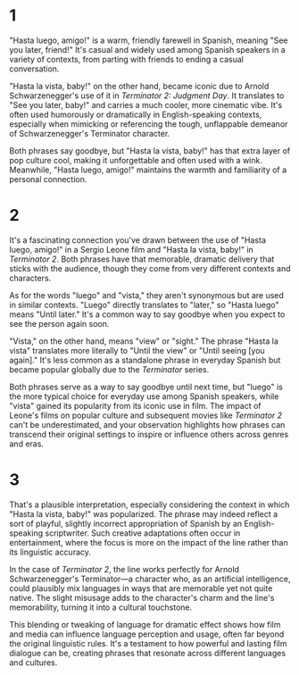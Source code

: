 # 1
"Hasta luego, amigo!" is a warm, friendly farewell in Spanish, meaning "See you later, friend!" It's casual and widely used among Spanish speakers in a variety of contexts, from parting with friends to ending a casual conversation.

"Hasta la vista, baby!" on the other hand, became iconic due to Arnold Schwarzenegger's use of it in *Terminator 2: Judgment Day*. It translates to "See you later, baby!" and carries a much cooler, more cinematic vibe. It's often used humorously or dramatically in English-speaking contexts, especially when mimicking or referencing the tough, unflappable demeanor of Schwarzenegger's Terminator character.

Both phrases say goodbye, but "Hasta la vista, baby!" has that extra layer of pop culture cool, making it unforgettable and often used with a wink. Meanwhile, "Hasta luego, amigo!" maintains the warmth and familiarity of a personal connection.

# 2
It's a fascinating connection you've drawn between the use of "Hasta luego, amigo!" in a Sergio Leone film and "Hasta la vista, baby!" in *Terminator 2*. Both phrases have that memorable, dramatic delivery that sticks with the audience, though they come from very different contexts and characters.

As for the words "luego" and "vista," they aren't synonymous but are used in similar contexts. "Luego" directly translates to "later," so "Hasta luego" means "Until later." It's a common way to say goodbye when you expect to see the person again soon.

"Vista," on the other hand, means "view" or "sight." The phrase "Hasta la vista" translates more literally to "Until the view" or "Until seeing [you again]." It's less common as a standalone phrase in everyday Spanish but became popular globally due to the *Terminator* series.

Both phrases serve as a way to say goodbye until next time, but "luego" is the more typical choice for everyday use among Spanish speakers, while "vista" gained its popularity from its iconic use in film. The impact of Leone's films on popular culture and subsequent movies like *Terminator 2* can't be underestimated, and your observation highlights how phrases can transcend their original settings to inspire or influence others across genres and eras.

# 3

That's a plausible interpretation, especially considering the context in which "Hasta la vista, baby!" was popularized. The phrase may indeed reflect a sort of playful, slightly incorrect appropriation of Spanish by an English-speaking scriptwriter. Such creative adaptations often occur in entertainment, where the focus is more on the impact of the line rather than its linguistic accuracy.

In the case of *Terminator 2*, the line works perfectly for Arnold Schwarzenegger's Terminator—a character who, as an artificial intelligence, could plausibly mix languages in ways that are memorable yet not quite native. The slight misusage adds to the character's charm and the line's memorability, turning it into a cultural touchstone.

This blending or tweaking of language for dramatic effect shows how film and media can influence language perception and usage, often far beyond the original linguistic rules. It's a testament to how powerful and lasting film dialogue can be, creating phrases that resonate across different languages and cultures.

